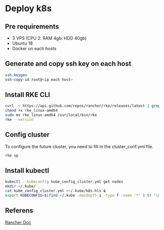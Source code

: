 # Deploy k8s

## Pre requirements
* 3 VPS (CPU 2: RAM 4gb: HDD 40gb)
* Ubuntu 18
* Docker on each hosts

## Generate and copy ssh key on each host
```BASH
ssh-keygen
ssh-copy-id root@<ip each host>
```

## Install RKE CLI
```BASH
curl -s https://api.github.com/repos/rancher/rke/releases/latest | grep download_url | grep amd64 | cut -d '"' -f 4 | wget -qi -
chmod +x rke_linux-amd64
sudo mv rke_linux-amd64 /usr/local/bin/rke
rke --version
```
## Config cluster
To configure the future cluster, you need to fill in the cluster_conf.yml file.
```BASH
rke up
```

## Install kubectl
```BASH
kubectl --kubeconfig kube_config_cluster.yml get nodes
mkdir ~/.kube/
cat kube_config_cluster.yml >~/.kube/k8s-hls &
export KUBECONFIG=$(find ~/.kube -maxdepth 1 -type f -name '*' | tr "\n" ":")
```

## Referens
[Rancher Doc](https://rancher.com/docs/rke/latest/en/example-yamls/#minimal-cluster-yml-example)